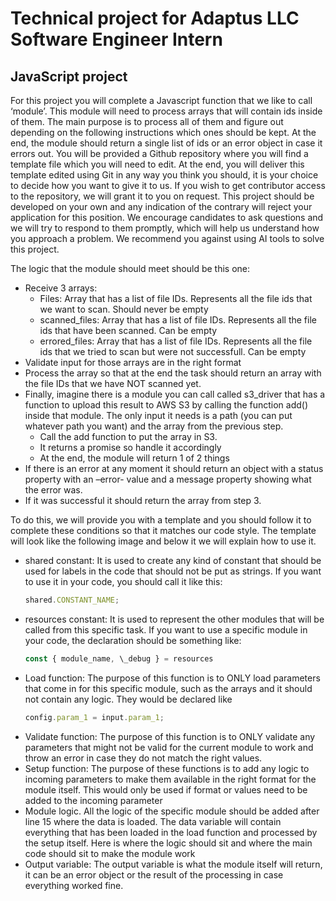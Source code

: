 # Technical project for Adaptus LLC Software Engineer Intern

## JavaScript project

For this project you will complete a Javascript function that we like to call ‘module’. This module
will need to process arrays that will contain ids inside of them. The main purpose is to process all
of them and figure out depending on the following instructions which ones should be kept. At the
end, the module should return a single list of ids or an error object in case it errors out.
You will be provided a Github repository where you will find a template file which you will need
to edit. At the end, you will deliver this template edited using Git in any way you think you should,
it is your choice to decide how you want to give it to us. If you wish to get contributor access to
the repository, we will grant it to you on request.
This project should be developed on your own and any indication of the contrary will reject your
application for this position. We encourage candidates to ask questions and we will try to respond to them promptly, which
will help us understand how you approach a problem. We recommend you against using AI tools to solve this project.

The logic that the module should meet should be this one:

- Receive 3 arrays:
  - Files: Array that has a list of file IDs. Represents all the file ids that we want to scan. Should
    never be empty
  - scanned_files: Array that has a list of file IDs. Represents all the file ids that have been
    scanned. Can be empty
  - errored_files: Array that has a list of file IDs. Represents all the file ids that we tried to
    scan but were not successfull. Can be empty
- Validate input for those arrays are in the right format
- Process the array so that at the end the task should return an array with the file IDs that we have
  NOT scanned yet.
- Finally, imagine there is a module you can call called s3_driver that has a function to upload this
  result to AWS S3 by calling the function add() inside that module. The only input it needs is a path
  (you can put whatever path you want) and the array from the previous step.
  - Call the add function to put the array in S3.
  - It returns a promise so handle it accordingly
  - At the end, the module will return 1 of 2 things
- If there is an error at any moment it should return an object with a status property with
  an –error- value and a message property showing what the error was.
- If it was successful it should return the array from step 3.

To do this, we will provide you with a template and you should follow it to complete these conditions so
that it matches our code style. The template will look like the following image and below it we will explain
how to use it.

- shared constant: It is used to create any kind of constant that should be used for labels in the
  code that should not be put as strings. If you want to use it in your code, you should call it like
  this:
  ```js
  shared.CONSTANT_NAME;
  ```
- resources constant: It is used to represent the other modules that will be called from this specific
  task. If you want to use a specific module in your code, the declaration should be something like:
  ```js
  const { module_name, \_debug } = resources
  ```
- Load function: The purpose of this function is to ONLY load parameters that come in for this
  specific module, such as the arrays and it should not contain any logic. They would be declared
  like
  ```js
  config.param_1 = input.param_1;
  ```
- Validate function: The purpose of this function is to ONLY validate any parameters that might not
  be valid for the current module to work and throw an error in case they do not match the right
  values.
- Setup function: The purpose of these functions is to add any logic to incoming parameters to
  make them available in the right format for the module itself. This would only be used if format
  or values need to be added to the incoming parameter
- Module logic. All the logic of the specific module should be added after line 15 where the data is
  loaded. The data variable will contain everything that has been loaded in the load function and
  processed by the setup itself. Here is where the logic should sit and where the main code should
  sit to make the module work
- Output variable: The output variable is what the module itself will return, it can be an error object
  or the result of the processing in case everything worked fine.
